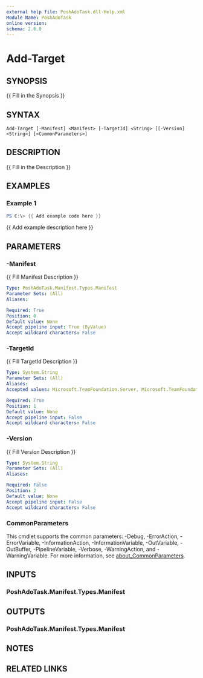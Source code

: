 ```yaml
---
external help file: PoshAdoTask.dll-Help.xml
Module Name: PoshAdoTask
online version:
schema: 2.0.0
---
```


# Add-Target

## SYNOPSIS
{{ Fill in the Synopsis }}

## SYNTAX

```
Add-Target [-Manifest] <Manifest> [-TargetId] <String> [[-Version] <String>] [<CommonParameters>]
```

## DESCRIPTION
{{ Fill in the Description }}

## EXAMPLES

### Example 1
```powershell
PS C:\> {{ Add example code here }}
```

{{ Add example description here }}

## PARAMETERS

### -Manifest
{{ Fill Manifest Description }}

```yaml
Type: PoshAdoTask.Manifest.Types.Manifest
Parameter Sets: (All)
Aliases:

Required: True
Position: 0
Default value: None
Accept pipeline input: True (ByValue)
Accept wildcard characters: False
```

### -TargetId
{{ Fill TargetId Description }}

```yaml
Type: System.String
Parameter Sets: (All)
Aliases:
Accepted values: Microsoft.TeamFoundation.Server, Microsoft.TeamFoundation.Server.Integration, Microsoft.VisualStudio.Services, Microsoft.VisualStudio.Services.Cloud, Microsoft.VisualStudio.Services.Cloud.Integration, Microsoft.VisualStudio.Services.Integration

Required: True
Position: 1
Default value: None
Accept pipeline input: False
Accept wildcard characters: False
```

### -Version
{{ Fill Version Description }}

```yaml
Type: System.String
Parameter Sets: (All)
Aliases:

Required: False
Position: 2
Default value: None
Accept pipeline input: False
Accept wildcard characters: False
```

### CommonParameters
This cmdlet supports the common parameters: -Debug, -ErrorAction, -ErrorVariable, -InformationAction, -InformationVariable, -OutVariable, -OutBuffer, -PipelineVariable, -Verbose, -WarningAction, and -WarningVariable. For more information, see [about_CommonParameters](http://go.microsoft.com/fwlink/?LinkID=113216).

## INPUTS

### PoshAdoTask.Manifest.Types.Manifest

## OUTPUTS

### PoshAdoTask.Manifest.Types.Manifest

## NOTES

## RELATED LINKS
